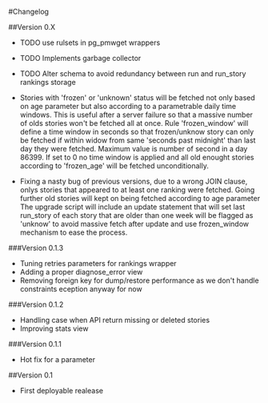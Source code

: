#Changelog

##Version 0.X
- TODO use rulsets in pg_pmwget wrappers
- TODO Implements garbage collector
- TODO Alter schema to avoid redundancy between run and run_story rankings storage

- Stories with 'frozen' or 'unknown' status will be fetched not only based on age parameter but also according to a parametrable daily time windows.
  This is useful after a server failure so that a massive number of olds stories won't be fetched all at once.
  Rule 'frozen_window' will define a time window in seconds so that frozen/unknow story can only be fetched if within widow from same 'seconds past midnight' than last day they were fetched. Maximum value is number of second in a day 86399. If set to 0 no time window is applied and all old enought stories according to 'frozen_age' will be fetched unconditionally.

- Fixing a nasty bug of previous versions, due to a wrong JOIN clause, onlys stories that appeared to at least one ranking were fetched.
  Going further old stories will kept on being fetched according to age parameter
  The upgrade script will include an update statement that will set last run_story of each story that are older than one week will be flagged as 'unknow' to avoid massive fetch after update and use frozen_window mechanism to ease the process.



###Version 0.1.3
- Tuning retries parameters for rankings wrapper
- Adding a proper diagnose_error view
- Removing foreign key for dump/restore performance as we don't handle constraints eception anyway for now

###Version 0.1.2
- Handling case when API return missing or deleted stories
- Improving stats view

###Version 0.1.1
- Hot fix for a parameter


##Version 0.1 
- First deployable realease 


